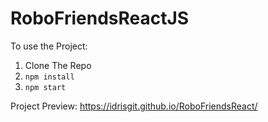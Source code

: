 # RoboFriendsReactJS

To use the Project:
1. Clone The Repo
2. ``npm install``
3. ``npm start``

Project Preview:
https://idrisgit.github.io/RoboFriendsReact/